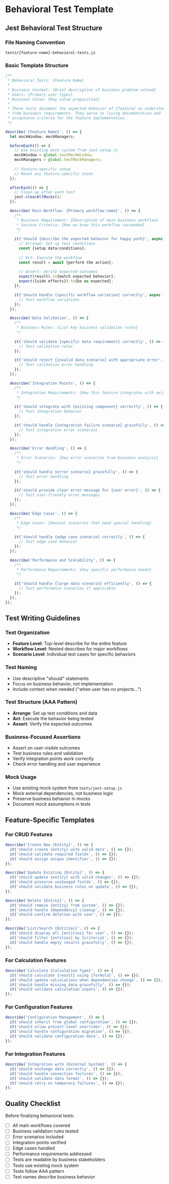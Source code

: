 # Behavioral Test Template

## Jest Behavioral Test Structure

### File Naming Convention
`tests/{feature-name}-behavioral-tests.js`

### Basic Template Structure

```javascript
/**
 * Behavioral Tests: {Feature Name}
 * 
 * Business Context: {Brief description of business problem solved}
 * Users: {Primary user types}
 * Business Value: {Key value proposition}
 * 
 * These tests document the expected behavior of {feature} as understood
 * from business requirements. They serve as living documentation and
 * acceptance criteria for the feature implementation.
 */

describe('{Feature Name}', () => {
  let mockWindow, mockManagers;

  beforeEach(() => {
    // Use existing mock system from jest-setup.js
    mockWindow = global.testMockWindow;
    mockManagers = global.testMockManagers;
    
    // Feature-specific setup
    // Reset any feature-specific state
  });

  afterEach(() => {
    // Clean up after each test
    jest.clearAllMocks();
  });

  describe('Main Workflow: {Primary workflow name}', () => {
    /**
     * Business Requirement: {Description of main business workflow}
     * Success Criteria: {How we know this workflow succeeded}
     */
    
    it('should {describe the expected behavior for happy path}', async () => {
      // Arrange: Set up test conditions
      const {setup data/conditions};
      
      // Act: Execute the workflow
      const result = await {perform the action};
      
      // Assert: Verify expected outcomes
      expect(result).to{match expected behavior};
      expect({side effects}).to{be as expected};
    });

    it('should handle {specific workflow variation} correctly', async () => {
      // Test workflow variations
    });
  });

  describe('Data Validation', () => {
    /**
     * Business Rules: {List key business validation rules}
     */
    
    it('should validate {specific data requirement} correctly', () => {
      // Test validation rules
    });

    it('should reject {invalid data scenario} with appropriate error', () => {
      // Test validation error handling
    });
  });

  describe('Integration Points', () => {
    /**
     * Integration Requirements: {How this feature integrates with existing system}
     */
    
    it('should integrate with {existing component} correctly', () => {
      // Test integration behavior
    });

    it('should handle {integration failure scenario} gracefully', () => {
      // Test integration error scenarios
    });
  });

  describe('Error Handling', () => {
    /**
     * Error Scenarios: {Key error scenarios from business analysis}
     */
    
    it('should handle {error scenario} gracefully', () => {
      // Test error handling
    });

    it('should provide clear error message for {user error}', () => {
      // Test user-friendly error messages
    });
  });

  describe('Edge Cases', () => {
    /**
     * Edge Cases: {Unusual scenarios that need special handling}
     */
    
    it('should handle {edge case scenario} correctly', () => {
      // Test edge case behavior
    });
  });

  describe('Performance and Scalability', () => {
    /**
     * Performance Requirements: {Any specific performance needs}
     */
    
    it('should handle {large data scenario} efficiently', () => {
      // Test performance scenarios if applicable
    });
  });
});
```

## Test Writing Guidelines

### Test Organization
- **Feature Level**: Top-level describe for the entire feature
- **Workflow Level**: Nested describes for major workflows
- **Scenario Level**: Individual test cases for specific behaviors

### Test Naming
- Use descriptive "should" statements
- Focus on business behavior, not implementation
- Include context when needed ("when user has no projects...")

### Test Structure (AAA Pattern)
- **Arrange**: Set up test conditions and data
- **Act**: Execute the behavior being tested
- **Assert**: Verify the expected outcomes

### Business-Focused Assertions
- Assert on user-visible outcomes
- Test business rules and validation
- Verify integration points work correctly
- Check error handling and user experience

### Mock Usage
- Use existing mock system from `tests/jest-setup.js`
- Mock external dependencies, not business logic
- Preserve business behavior in mocks
- Document mock assumptions in tests

## Feature-Specific Templates

### For CRUD Features
```javascript
describe('Create New {Entity}', () => {
  it('should create {entity} with valid data', () => {});
  it('should validate required fields', () => {});
  it('should assign unique identifier', () => {});
});

describe('Update Existing {Entity}', () => {
  it('should update {entity} with valid changes', () => {});
  it('should preserve unchanged fields', () => {});
  it('should validate business rules on update', () => {});
});

describe('Delete {Entity}', () => {
  it('should remove {entity} from system', () => {});
  it('should handle {dependency} cleanup', () => {});
  it('should confirm deletion with user', () => {});
});

describe('List/Search {Entities}', () => {
  it('should display all {entities} for user', () => {});
  it('should filter {entities} by {criteria}', () => {});
  it('should handle empty results gracefully', () => {});
});
```

### For Calculation Features
```javascript
describe('Calculate {Calculation Type}', () => {
  it('should calculate {result} using {formula}', () => {});
  it('should update calculations when dependencies change', () => {});
  it('should handle missing data gracefully', () => {});
  it('should validate calculation inputs', () => {});
});
```

### For Configuration Features
```javascript
describe('Configuration Management', () => {
  it('should inherit from global configuration', () => {});
  it('should allow project-level overrides', () => {});
  it('should handle configuration migration', () => {});
  it('should validate configuration data', () => {});
});
```

### For Integration Features
```javascript
describe('Integration with {External System}', () => {
  it('should exchange data correctly', () => {});
  it('should handle connection failures', () => {});
  it('should validate data format', () => {});
  it('should retry on temporary failures', () => {});
});
```

## Quality Checklist

Before finalizing behavioral tests:

- [ ] All main workflows covered
- [ ] Business validation rules tested
- [ ] Error scenarios included
- [ ] Integration points verified
- [ ] Edge cases handled
- [ ] Performance requirements addressed
- [ ] Tests are readable by business stakeholders
- [ ] Tests use existing mock system
- [ ] Tests follow AAA pattern
- [ ] Test names describe business behavior